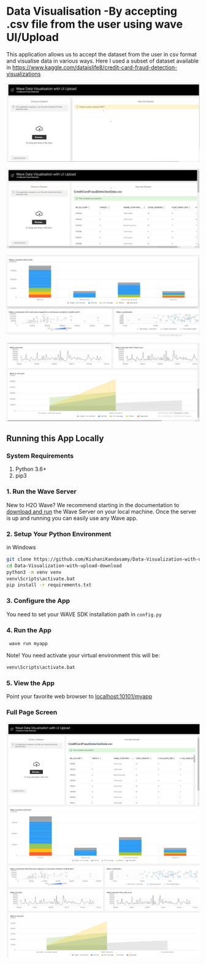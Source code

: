 # Data Visualisation -By accepting .csv file from the user using  wave UI/Upload 

This application allows us to  accept the dataset  from the user  in csv format  and visualise data in various ways.
Here I used a subset of dataset available in https://www.kaggle.com/dataislife8/credit-card-fraud-detection-visualizations

![Data Visualisation with UI Upload  screen 1](screenshots/app1.jpg)

![Data Visualisation with UI Upload  screen 2](screenshots/app2.jpg)

![Data Visualisation with UI Upload  screen 3](screenshots/app3.jpg)

![Data Visualisation with UI Upload  screen 4](screenshots/app4.jpg)

## Running this App Locally

### System Requirements

1. Python 3.6+
2. pip3

### 1. Run the Wave Server

New to H2O Wave? We recommend starting in the documentation to [download and run](https://wave.h2o.ai/docs/installation) the Wave Server on your local machine. Once the server is up and running you can easily use any Wave app.

### 2. Setup Your Python Environment

in Windows
```bash
git clone https://github.com/KishaniKandasamy/Data-Visualization-with-upload-download
cd Data-Visualization-with-upload-download
python3 -m venv venv
venv\Scripts\activate.bat
pip install -r requirements.txt
```

### 3. Configure the App
You need to set your WAVE SDK installation path in ```config.py```

### 4. Run the App

```bash
 wave run myapp
```

Note! You need activate your virtual environment this will be:

```bash
venv\Scripts\activate.bat
```

### 5. View the App

Point your favorite web browser to [localhost:10101/myapp](http://localhost:10101/myapp)

### Full Page Screen

![Data Visualisation with UI Upload  screen](screenshots/FullpageScreenCapture.png)
